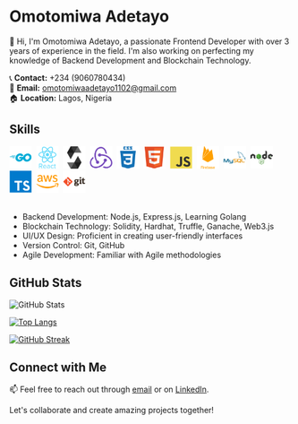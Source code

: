 # Omotomiwa Adetayo

👋 Hi, I'm Omotomiwa Adetayo, a passionate Frontend Developer with over 3 years of experience in the field. I'm also working on perfecting my knowledge of Backend Development and Blockchain Technology.

📞 **Contact:** +234 (9060780434)  
📧 **Email:** omotomiwaadetayo1102@gmail.com  
🏠 **Location:** Lagos, Nigeria

<!-- 🌐 **Portfolio:** [Your Portfolio Website](https://yourportfolio.com) -->

## Skills

<!-- GitHub Skill Widgets -->
<div>
   <img src="https://github.com/devicons/devicon/blob/master/icons/go/go-original-wordmark.svg" title="Golang" alt="Golang" width="40" height="40"/>&nbsp;
  <img src="https://github.com/devicons/devicon/blob/master/icons/react/react-original-wordmark.svg" title="React" alt="React" width="40" height="40"/>&nbsp;
  <img src="https://github.com/devicons/devicon/blob/master/icons/solidity/solidity-original.svg" title="Solidity" alt="Solidity" width="40" height="40"/>&nbsp;
  <img src="https://github.com/devicons/devicon/blob/master/icons/redux/redux-original.svg" title="Redux" alt="Redux " width="40" height="40"/>&nbsp;
  <img src="https://github.com/devicons/devicon/blob/master/icons/css3/css3-plain-wordmark.svg"  title="CSS3" alt="CSS" width="40" height="40"/>&nbsp;
  <img src="https://github.com/devicons/devicon/blob/master/icons/html5/html5-original.svg" title="HTML5" alt="HTML" width="40" height="40"/>&nbsp;
  <img src="https://github.com/devicons/devicon/blob/master/icons/javascript/javascript-original.svg" title="JavaScript" alt="JavaScript" width="40" height="40"/>&nbsp;
  <img src="https://github.com/devicons/devicon/blob/master/icons/firebase/firebase-plain-wordmark.svg" title="Firebase" alt="Firebase" width="40" height="40"/>&nbsp;
  <img src="https://github.com/devicons/devicon/blob/master/icons/mysql/mysql-original-wordmark.svg" title="MySQL"  alt="MySQL" width="40" height="40"/>&nbsp;
  <img src="https://github.com/devicons/devicon/blob/master/icons/nodejs/nodejs-original-wordmark.svg" title="NodeJS" alt="NodeJS" width="40" height="40"/>&nbsp;
   <img src="https://github.com/devicons/devicon/blob/master/icons/typescript/typescript-original.svg" title="Typescript" alt="Typescript" width="40" height="40"/>&nbsp;
  <img src="https://github.com/devicons/devicon/blob/master/icons/amazonwebservices/amazonwebservices-plain-wordmark.svg" title="AWS" alt="AWS" width="40" height="40"/>&nbsp;
  <img src="https://github.com/devicons/devicon/blob/master/icons/git/git-original-wordmark.svg" title="Git" **alt="Git" width="40" height="40"/>
</div>

<br />

- Backend Development: Node.js, Express.js, Learning Golang
- Blockchain Technology: Solidity, Hardhat, Truffle, Ganache, Web3.js
- UI/UX Design: Proficient in creating user-friendly interfaces
- Version Control: Git, GitHub
- Agile Development: Familiar with Agile methodologies

## GitHub Stats

![GitHub Stats](https://github-readme-stats.vercel.app/api?username=Adetayo1999&show_icons=true)

[![Top Langs](https://github-readme-stats.vercel.app/api/top-langs/?username=Adetayo1999&layout=compact&theme=vision-friendly-dark)](https://github.com/anuraghazra/github-readme-stats)

[![GitHub Streak](https://github-readme-streak-stats.herokuapp.com?user=Adetayo1999)](https://git.io/streak-stats)

<!-- ## Recent Activity

- 💼 Worked on X open-source projects
- 📝 Created X pull requests in various repositories
- 🐛 Reported X issues, helping to improve open-source projects
- 📦 Committed X changes in X repositories -->

## Connect with Me

📫 Feel free to reach out through [email](mailto:adetayoomotomiwa99@gmail.com) or on [LinkedIn](https://www.linkedin.com/in/adetayo-omotomiwa-4150861b3/).

Let's collaborate and create amazing projects together!
